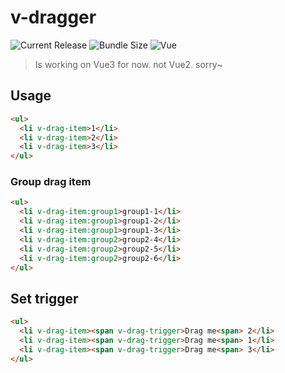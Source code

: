 # v-dragger

![Current Release](https://img.shields.io/github/package-json/v/wowissu/v-dragger) ![Bundle Size](https://img.shields.io/npm/dm/v-dragger) ![Vue](https://img.shields.io/badge/vue-3.x.x-green.svg)

> Is working on Vue3 for now. not Vue2. sorry~

## Usage

```html
<ul>
  <li v-drag-item>1</li>
  <li v-drag-item>2</li>
  <li v-drag-item>3</li>
</ul>
```

### Group drag item

```html
<ul>
  <li v-drag-item:group1>group1-1</li>
  <li v-drag-item:group1>group1-2</li>
  <li v-drag-item:group1>group1-3</li>
  <li v-drag-item:group2>group2-4</li>
  <li v-drag-item:group2>group2-5</li>
  <li v-drag-item:group2>group2-6</li>
</ul>
```

## Set trigger

```html
<ul>
  <li v-drag-item><span v-drag-trigger>Drag me<span> 2</li>
  <li v-drag-item><span v-drag-trigger>Drag me<span> 1</li>
  <li v-drag-item><span v-drag-trigger>Drag me<span> 3</li>
</ul>
```
